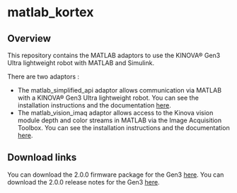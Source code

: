 # matlab_kortex

## Overview

This repository contains the MATLAB adaptors to use the KINOVA® Gen3 Ultra lightweight robot with MATLAB and Simulink.

There are two adaptors : 
- The matlab_simplified_api adaptor allows communication via MATLAB with a KINOVA® Gen3 Ultra lightweight robot. You can see the installation instructions and the documentation [here](https://github.com/Kinovarobotics/matlab_kortex/blob/master/simplified_api/README.md).
- The matlab_vision_imaq adaptor allows access to the Kinova vision module depth and color streams in MATLAB via the Image Acquisition Toolbox. You can see the installation instructions and the documentation [here](https://github.com/Kinovarobotics/matlab_kortex/blob/master/vision_imaq/README.md).

## Download links
You can download the 2.0.0 firmware package for the Gen3 [here](https://artifactory.kinovaapps.com/artifactory/generic-local-public/kortex/gen3/2.0.0/Gen3-2.0.0.swu).
You can download the 2.0.0 release notes for the Gen3 [here](https://artifactory.kinovaapps.com/artifactory/generic-local-public/kortex/gen3/2.0.0/RN-001_KINOVA_Gen3_Ultra_lightweight_robot-Release_Notes_EN_R04.pdf).